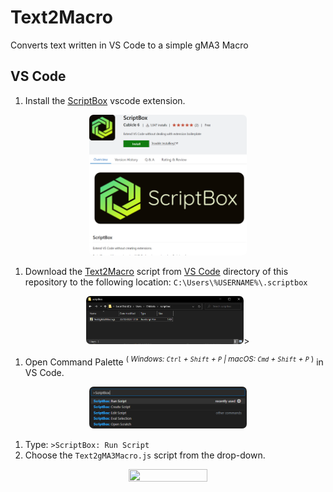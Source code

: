 # Text2Macro
Converts text written in VS Code to a simple gMA3 Macro

## VS Code

1. Install the [ScriptBox](https://marketplace.visualstudio.com/items?itemName=cubicle6.scriptbox) vscode extension.
<p align="center">
    <img src="rsc/ScriptBox.png" width=50% height=50% style="border-radius: 7px">
</p>

1. Download the [Text2Macro](/VS%20Code/Text2gMA3Macro.js) script from [VS Code](/VS%20Code/) directory of this repository to the following location:
`C:\Users\%USERNAME%\.scriptbox`

<p align="center">
    <img src="rsc/ScripBox_Scripts_Folder.png" width=50% height=50% style="border-radius: 7px">>
</p>

1. Open Command Palette <sup>(<I> Windows: `Ctrl` + `Shift` + `P` | macOS: `Cmd` + `Shift` + `P`</I> )</sup> in VS Code.

<p align="center">
    <img src="rsc/ScriptBox_RunScript.png" width=50% height=50% style="border-radius: 7px">
</p>

1. Type: `>ScriptBox: Run Script`
1. Choose the  `Text2gMA3Macro.js` script from the drop-down.

<p align="center">
    <img src="/rsc/VS%20Code%20Man%20Page.mp4" width=50% height=50% style="border-radius: 7px">
</p>

